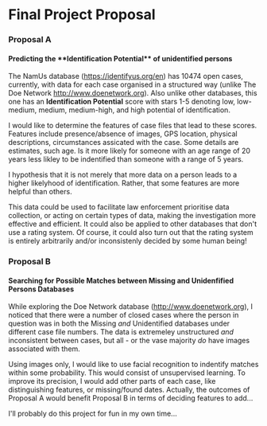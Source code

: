 <h1>Final Project Proposal</h1>

<h3>Proposal A</h3>
<h4>Predicting the **Identification Potential** of unidentified persons</h4>

The NamUs database (https://identifyus.org/en) has 10474 open cases, currently, with data for each case organised in a structured way (unlike The Doe Network http://www.doenetwork.org). Also unlike other databases, this one has an **Identification Potential** score with stars 1-5 denoting low, low-medium, medium, medium-high, and high potential of identification. 

I would like to determine the features of case files that lead to these scores. Features include presence/absence of images, GPS location, physical descriptions, circumstances assicated with the case. Some details are estimates, such age. Is it more likely for someone with an age range of 20 years less likley to be indentified than someone with a range of 5 years. 

I hypothesis that it is not merely that more data on a person leads to a higher likelyhood of identification. Rather, that some features are more helpful than others. 

This data could be used to facilitate law enforcement prioritise data collection, or acting on certain types of data, making the investigation more effective and efficient. It could also be applied to other databases that don't use a rating system. Of course, it could also turn out that the rating system is entirely arbitrarily and/or inconsistenly decided by some human being!


<h3>Proposal B</h3>
<h4>Searching for Possible Matches between Missing and Unidenfified Persons Databases</h4>

While exploring the Doe Network database (http://www.doenetwork.org), I noticed that there were a number of closed cases where the person in question was in both the Missing _and_ Unidentified databases under different case file numbers. The data is extremeley unstructured _and_ inconsistent between cases, but all - or the vase majority _do_ have images associated with them. 

Using images only, I would like to use facial recognition to indentify matches within some probability. This would consist of unsupervised learning. To improve its precision, I would add other parts of each case, like distinguishing features, or missing/found dates. Actually, the outcomes of Proposal A would benefit Proposal B in terms of deciding features to add...

I'll probably do this project for fun in my own time...